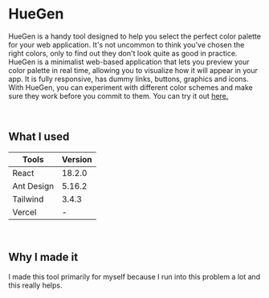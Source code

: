 # HueGen

HueGen is a handy tool designed to help you select the perfect color palette for your web application. It's not uncommon to think you've chosen the right colors, only to find out they don't look quite as good in practice. HueGen is a minimalist web-based application that lets you preview your color palette in real time, allowing you to visualize how it will appear in your app. It is fully responsive, has dummy links, buttons, graphics and icons. With HueGen, you can experiment with different color schemes and make sure they work before you commit to them. You can try it out [here.](https://color-palette-generator-woad.vercel.app)

<br>

## What I used

| Tools      | Version |
|------------|---------|
| React      | 18.2.0  |
| Ant Design | 5.16.2  |
| Tailwind   | 3.4.3   |
| Vercel     | -   |

<br>

## Why I made it

I made this tool primarily for myself because I run into this problem a lot and this really helps.
